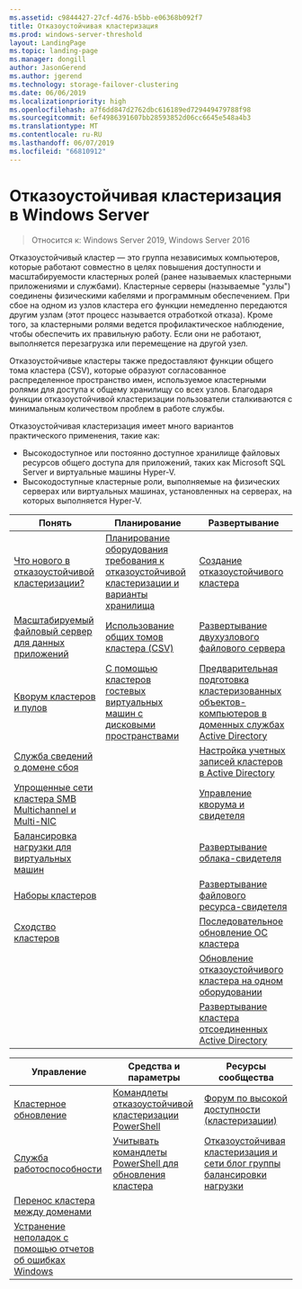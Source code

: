 ```yaml
---
ms.assetid: c9844427-27cf-4d76-b5bb-e06368b092f7
title: Отказоустойчивая кластеризация
ms.prod: windows-server-threshold
layout: LandingPage
ms.topic: landing-page
ms.manager: dongill
author: JasonGerend
ms.author: jgerend
ms.technology: storage-failover-clustering
ms.date: 06/06/2019
ms.localizationpriority: high
ms.openlocfilehash: a7f6dd847d2762dbc616189ed729449479788f98
ms.sourcegitcommit: 6ef4986391607bb28593852d06cc6645e548a4b3
ms.translationtype: MT
ms.contentlocale: ru-RU
ms.lasthandoff: 06/07/2019
ms.locfileid: "66810912"
---
```

# <a name="failover-clustering-in-windows-server"></a>Отказоустойчивая кластеризация в Windows Server

> Относится к: Windows Server 2019, Windows Server 2016

Отказоустойчивый кластер — это группа независимых компьютеров, которые работают совместно в целях повышения доступности и масштабируемости кластерных ролей (ранее называемых кластерными приложениями и службами). Кластерные серверы (называемые "узлы") соединены физическими кабелями и программным обеспечением. При сбое на одном из узлов кластера его функции немедленно передаются другим узлам (этот процесс называется отработкой отказа). Кроме того, за кластерными ролями ведется профилактическое наблюдение, чтобы обеспечить их правильную работу. Если они не работают, выполняется перезагрузка или перемещение на другой узел.

Отказоустойчивые кластеры также предоставляют функции общего тома кластера (CSV), которые образуют согласованное распределенное пространство имен, используемое кластерными ролями для доступа к общему хранилищу со всех узлов. Благодаря функции отказоустойчивой кластеризации пользователи сталкиваются с минимальным количеством проблем в работе службы.

Отказоустойчивая кластеризация имеет много вариантов практического применения, такие как:

* Высокодоступное или постоянно доступное хранилище файловых ресурсов общего доступа для приложений, таких как Microsoft SQL Server и виртуальные машины Hyper-V.
* Высокодоступные кластерные роли, выполняемые на физических серверах или виртуальных машинах, установленных на серверах, на которых выполняется Hyper-V.

| **Понять**                                                               |  **Планирование**                          |  **Развертывание**       |
| -------------                                                                |  --------------                        | --------------------- |
| [Что нового в отказоустойчивой кластеризации?](whats-new-in-failover-clustering.md)    | [Планирование оборудования требования к отказоустойчивой кластеризации и варианты хранилища](clustering-requirements.md)  | [Создание отказоустойчивого кластера](create-failover-cluster.md) |
| [Масштабируемый файловый сервер для данных приложений](sofs-overview.md)               | [Использование общих томов кластера (CSV)](failover-cluster-csvs.md) | [Развертывание двухузлового файлового сервера](../storage/storage-spaces/storage-spaces-direct-in-vm.md) |
|  [Кворум кластеров и пулов](../storage/storage-spaces/understand-quorum.md)   |  [С помощью кластеров гостевых виртуальных машин с дисковыми пространствами](../storage/storage-spaces/storage-spaces-direct-in-vm.md)       | [Предварительная подготовка кластеризованных объектов-компьютеров в доменных службах Active Directory](prestage-cluster-adds.md) |
| [Служба сведений о домене сбоя](fault-domains.md)                                 |                                 | [Настройка учетных записей кластеров в Active Directory](configure-ad-accounts.md) |
| [Упрощенные сети кластера SMB Multichannel и Multi-NIC](smb-multichannel.md) |                       | [Управление кворума и свидетеля](manage-cluster-quorum.md) |
| [Балансировка нагрузки для виртуальных машин](vm-load-balancing-overview.md)                         |                             | [Развертывание облака-свидетеля](deploy-cloud-witness.md) |
| [Наборы кластеров](../storage/storage-spaces/cluster-sets.md)                  |                             |[Развертывание файлового ресурса-свидетеля](file-share-witness.md) |
| [Сходство кластеров](cluster-affinity.md)                                     |                            | [Последовательное обновление ОС кластера](cluster-operating-system-rolling-upgrade.md) |
|                                                                             |                            | [Обновление отказоустойчивого кластера на одном оборудовании](upgrade-option-same-hardware.md) |
|                                                                            |                             | [Развертывание кластера отсоединенных Active Directory](https://docs.microsoft.com/previous-versions/windows/it-pro/windows-server-2012-R2-and-2012/dn265970\(v%3dws.11\))

|**Управление**  |  **Средства и параметры**  |  **Ресурсы сообщества**       |
| ------------- |  -------------- | --------------------- |
| [Кластерное обновление](cluster-aware-updating.md)    |   [Командлеты отказоустойчивой кластеризации PowerShell](https://docs.microsoft.com/powershell/module/failoverclusters/?view=win10-ps)      |  [Форум по высокой доступности (кластеризации)](https://go.microsoft.com/fwlink/p/?LinkId=230641)       |
|  [Служба работоспособности](health-service-overview.md)   |   [Учитывать командлеты PowerShell для обновления кластера](https://docs.microsoft.com/powershell/module/clusterawareupdating/?view=win10-ps)      | [Отказоустойчивая кластеризация и сети блог группы балансировки нагрузки](http://blogs.msdn.com/b/clustering/)        |
|  [Перенос кластера между доменами](cluster-domain-migration.md)   |         |         |
|  [Устранение неполадок с помощью отчетов об ошибках Windows](troubleshooting-using-wer-reports.md)   |         |         |
